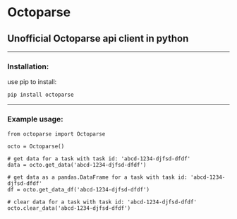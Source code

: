 # Octoparse

## Unofficial Octoparse api client in python
-----------------------------------------

### Installation:
use pip to install: 
```
pip install octoparse
```
----------
### Example usage:
```
from octoparse import Octoparse

octo = Octoparse()

# get data for a task with task id: 'abcd-1234-djfsd-dfdf'
data = octo.get_data('abcd-1234-djfsd-dfdf')

# get data as a pandas.DataFrame for a task with task id: 'abcd-1234-djfsd-dfdf'
df = octo.get_data_df('abcd-1234-djfsd-dfdf')

# clear data for a task with task id: 'abcd-1234-djfsd-dfdf'
octo.clear_data('abcd-1234-djfsd-dfdf')
```
